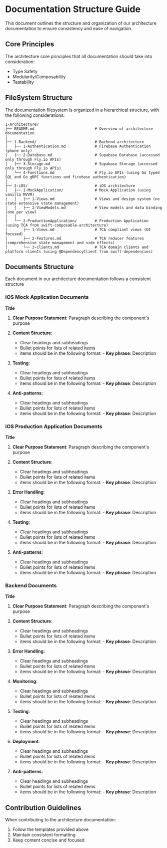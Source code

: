 # Documentation Structure Guide

This document outlines the structure and organization of our architecture documentation to ensure consistency and ease of navigation.

## Core Principles

The architecture core principles that all documentation should take into consideration:
- Type Safety 
- Modularity/Composability
- Testability

## FileSystem Structure

The documentation filesystem is organized in a hierarchical structure, with the following considerations:

```
1-Architecture/
├── README.md                           # Overview of architecture documentation
│
├── 1-Backend/                          # Backend architecture
│   ├── 1-Authentication.md             # Firebase Authentication (phone only)
│   ├── 2-Database.md                   # Supabase Database (accessed only through Fly.io APIs)
│   ├── 3-Storage.md                    # Supabase Storage (accessed only through Fly.io APIs)
│   └── 4-Functions.md                  # Fly.io APIs (using Go typed SQL and Go gRPC functions and firebase authentication)
│
├── 2-iOS/                              # iOS architecture
│   ├── 1-MockApplication/              # Mock Application (using vanilla MVVM)
│   │   ├── 1-Views.md                  # Views and design system (no state extensive state management)
│   │   ├── 2-ViewModels.md             # View models and data binding (one per view)
│   │
│   └── 2-ProductionApplication/        # Production Application (using TCA from swift-composable-architecture)
│       ├── 1-Views.md                  # TCA compliant views (UI focused)
│       ├── 2-Features.md               # TCA reducer features (comprehensive state management and side effects)
│       └── 3-Clients.md                # TCA domain clients and platform clients (using @DependencyClient from swift-dependencies)
```

## Documents Structure

Each document in our architecture documentation follows a consistent structure

### iOS Mock Application Documents

**Title**

1. **Clear Purpose Statement**: Paragraph describing the component's purpose

2. **Content Structure**:
	* Clear headings and subheadings
	* Bullet points for lists of related items
    * items should be in the following format: - **Key phrase**: Description

3. **Testing**:
	* Clear headings and subheadings
	* Bullet points for lists of related items
	* items should be in the following format: - **Key phrase**: Description

4. **Anti-patterns**:
	* Clear headings and subheadings
	* Bullet points for lists of related items
	* items should be in the following format: - **Key phrase**: Description


### iOS Production Application Documents

**Title**

1. **Clear Purpose Statement**: Paragraph describing the component's purpose

2. **Content Structure**:
	* Clear headings and subheadings
	* Bullet points for lists of related items
	* items should be in the following format: - **Key phrase**: Description

3. **Error Handling**:
	* Clear headings and subheadings
	* Bullet points for lists of related items
	* items should be in the following format: - **Key phrase**: Description

4. **Testing**:
	* Clear headings and subheadings
	* Bullet points for lists of related items
	* items should be in the following format: - **Key phrase**: Description

5. **Anti-patterns**:
	* Clear headings and subheadings
	* Bullet points for lists of related items
	* items should be in the following format: - **Key phrase**: Description

### Backend Documents

**Title**

1. **Clear Purpose Statement**: Paragraph describing the component's purpose

2. **Content Structure**:
	* Clear headings and subheadings
	* Bullet points for lists of related items
	* items should be in the following format: - **Key phrase**: Description

3. **Error Handling**:
	* Clear headings and subheadings
	* Bullet points for lists of related items
	* items should be in the following format: - **Key phrase**: Description

5. **Monitoring**:
	* Clear headings and subheadings
	* Bullet points for lists of related items
	* items should be in the following format: - **Key phrase**: Description

4. **Testing**:
	* Clear headings and subheadings
	* Bullet points for lists of related items
	* items should be in the following format: - **Key phrase**: Description

5. **Deployment**:
	* Clear headings and subheadings
	* Bullet points for lists of related items
	* items should be in the following format: - **Key phrase**: Description

7. **Anti-patterns**:
	* Clear headings and subheadings
	* Bullet points for lists of related items
	* items should be in the following format: - **Key phrase**: Description

## Contribution Guidelines

When contributing to the architecture documentation:

1. Follow the templates provided above
2. Maintain consistent formatting
3. Keep content concise and focused
